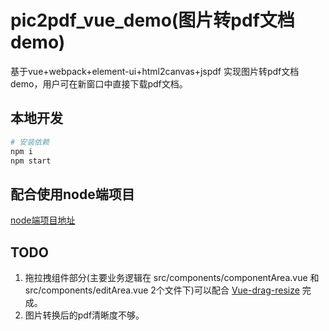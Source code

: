 # pic2pdf_vue_demo(图片转pdf文档demo)

基于vue+webpack+element-ui+html2canvas+jspdf 实现图片转pdf文档demo，用户可在新窗口中直接下载pdf文档。


## 本地开发

```bash
# 安装依赖
npm i
npm start
```


## 配合使用node端项目

[node端项目地址](https://github.com/superZchen0701/pdf2pic_node_demo)

## TODO

1. 拖拉拽组件部分(主要业务逻辑在 src/components/componentArea.vue 和 src/components/editArea.vue 2个文件下)可以配合 [Vue-drag-resize](https://github.com/kirillmurashov/vue-drag-resize) 完成。
2. 图片转换后的pdf清晰度不够。